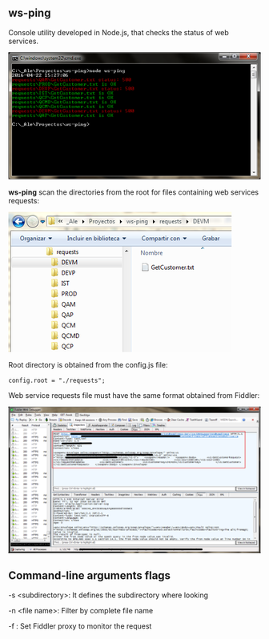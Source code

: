 

ws-ping
-------

Console utility developed in Node.js, that checks the status of web services.

![Execution screenshot](https://github.com/aleiglesias/ws-ping/blob/master/ws-ping-01.png)

**ws-ping** scan the directories from the root for files containing web services requests:

![Requests directories](https://github.com/aleiglesias/ws-ping/blob/master/ws-ping-02.png)

Root directory is obtained from the config.js file:

    config.root = "./requests";

Web service requests file must have the same format obtained from Fiddler:

![Request format](https://github.com/aleiglesias/ws-ping/blob/master/ws-ping-03.png)

## Command-line arguments flags ##

-s \<subdirectory\>: It defines the subdirectory where looking

-n \<file name\>: Filter by complete file name

-f : Set Fiddler proxy to monitor the request

